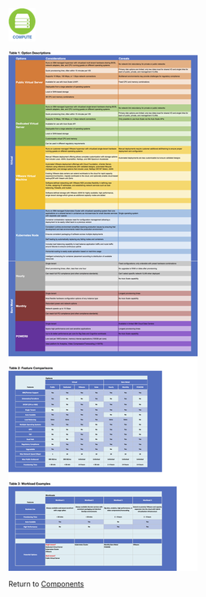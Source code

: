 ![Compute](/images/compute_icon.png)

![Options](/images/compute.png)

Return to [Components](README.md)
